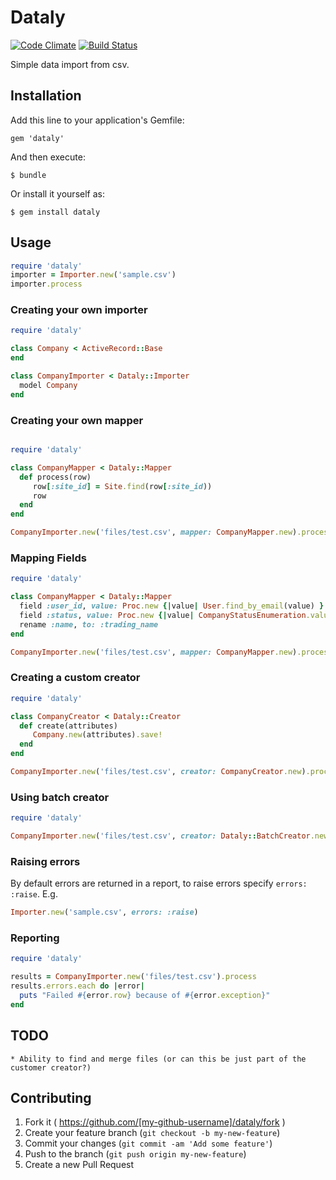 # Dataly

[![Code Climate](https://codeclimate.com/github/jobready/dataly.png)](https://codeclimate.com/github/jobready/dataly)
[![Build Status](https://travis-ci.org/jobready/dataly.svg)](https://travis-ci.org/jobready/dataly)


Simple data import from csv.

## Installation

Add this line to your application's Gemfile:

    gem 'dataly'

And then execute:

    $ bundle

Or install it yourself as:

    $ gem install dataly

## Usage

```ruby
require 'dataly'
importer = Importer.new('sample.csv')
importer.process
```

### Creating your own importer

```ruby
require 'dataly'

class Company < ActiveRecord::Base
end

class CompanyImporter < Dataly::Importer
  model Company
end
```

### Creating your own mapper

```ruby

require 'dataly'

class CompanyMapper < Dataly::Mapper
  def process(row)
     row[:site_id] = Site.find(row[:site_id))
     row
  end
end

CompanyImporter.new('files/test.csv', mapper: CompanyMapper.new).process
```

### Mapping Fields

```ruby
require 'dataly'

class CompanyMapper < Dataly::Mapper
  field :user_id, value: Proc.new {|value| User.find_by_email(value) }
  field :status, value: Proc.new {|value| CompanyStatusEnumeration.value_for(value) }
  rename :name, to: :trading_name
end

CompanyImporter.new('files/test.csv', mapper: CompanyMapper.new).process
```

### Creating a custom creator

```ruby
require 'dataly'

class CompanyCreator < Dataly::Creator
  def create(attributes)
     Company.new(attributes).save!
  end
end

CompanyImporter.new('files/test.csv', creator: CompanyCreator.new).process
```

### Using batch creator

```ruby
require 'dataly'

CompanyImporter.new('files/test.csv', creator: Dataly::BatchCreator.new(Company, 10)).process
```

### Raising errors

By default errors are returned in a report, to raise errors specify `errors: :raise`.
E.g.

```ruby
Importer.new('sample.csv', errors: :raise)
```

### Reporting

```ruby
require 'dataly'

results = CompanyImporter.new('files/test.csv').process
results.errors.each do |error|
  puts "Failed #{error.row} because of #{error.exception}"
end
```

## TODO

    * Ability to find and merge files (or can this be just part of the customer creator?)

## Contributing

1. Fork it ( https://github.com/[my-github-username]/dataly/fork )
2. Create your feature branch (`git checkout -b my-new-feature`)
3. Commit your changes (`git commit -am 'Add some feature'`)
4. Push to the branch (`git push origin my-new-feature`)
5. Create a new Pull Request
